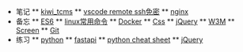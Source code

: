 <!-- test/_sidebar.md -->

* 笔记
** [kiwi_tcms](note/kiwi_tcms)
** [vscode remote ssh免密](note/remote_ssh)
** [nginx](note/nginx)
* 备忘
** [ES6](memo/es6)
** [linux常用命令](memo/linux)
** [Docker](memo/docker)
** [Css](memo/css)
** [jQuery](memo/jquery)
** [W3M](memo/w3m)
** [Screen](memo/screen)
** [Git](memo/git)
* 练习
** [python](practic/python)
** [fastapi](practic/fastapi)
** [python cheat sheet](practic/python-cheat-sheet)
** [jQuery](practic/jQuery)